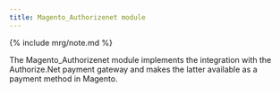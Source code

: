 ```yaml
---
title: Magento_Authorizenet module
---
```


{% include mrg/note.md %}

The Magento_Authorizenet module implements the integration with the Authorize.Net payment gateway and makes the latter available as a payment method in Magento.


